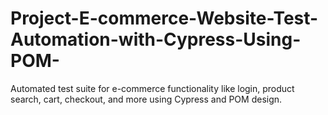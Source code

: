 # Project-E-commerce-Website-Test-Automation-with-Cypress-Using-POM-
Automated test suite for e-commerce functionality like login, product search, cart, checkout, and more using Cypress and POM design.
